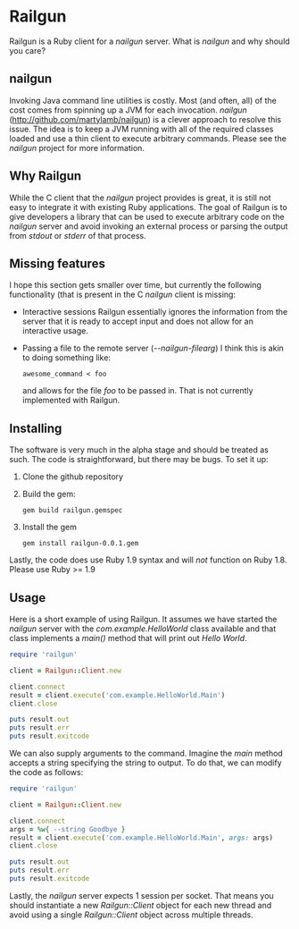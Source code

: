 Railgun
=======

Railgun is a Ruby client for a _nailgun_ server. What is _nailgun_ and why
should you care?

nailgun
-------

Invoking Java command line utilities is costly. Most (and often, all) of the
cost comes from spinning up a JVM for each invocation. _nailgun_
(http://github.com/martylamb/nailgun) is a clever approach to resolve this
issue. The idea is to keep a JVM running with all of the required classes loaded
and use a thin client to execute arbitrary commands. Please see the _nailgun_
project for more information.

Why Railgun
-----------

While the C client that the _nailgun_ project provides is great, it is still not
easy to integrate it with existing Ruby applications. The goal of Railgun is to
give developers a library that can be used to execute arbitrary code on the
_nailgun_ server and avoid invoking an external process or parsing the output
from _stdout_ or _stderr_ of that process.

Missing features
----------------

I hope this section gets smaller over time, but currently the following
functionality (that is present in the C _nailgun_ client is missing:

* Interactive sessions
  Railgun essentially ignores the information from the server that it is ready
  to accept input and does not allow for an interactive usage.
* Passing a file to the remote server (_--nailgun-filearg_)
  I think this is akin to doing something like: 

  ```
  awesome_command < foo
  ```

  and allows for the file _foo_ to be passed in. That is not currently implemented
  with Railgun.


Installing
----------

The software is very much in the alpha stage and should be treated as such. The
code is straightforward, but there may be bugs. To set it up:

1. Clone the github repository

2. Build the gem:
   ```
   gem build railgun.gemspec
   ```

3. Install the gem
   ```
   gem install railgun-0.0.1.gem
   ```

Lastly, the code does use Ruby 1.9 syntax and will *not* function on Ruby 1.8.
Please use Ruby >= 1.9

Usage
-----

Here is a short example of using Railgun. It assumes we have started the
_nailgun_ server with the _com.example.HelloWorld_ class available and that
class implements a _main()_ method that will print out _Hello World_.

```ruby
require 'railgun'

client = Railgun::Client.new

client.connect
result = client.execute('com.example.HelloWorld.Main')
client.close

puts result.out
puts result.err
puts result.exitcode
```

We can also supply arguments to the command. Imagine the _main_ method accepts a
string specifying the string to output. To do that, we can modify the code as
follows:
```ruby
require 'railgun'

client = Railgun::Client.new

client.connect
args = %w{ --string Goodbye }
result = client.execute('com.example.HelloWorld.Main', args: args)
client.close

puts result.out
puts result.err
puts result.exitcode
```

Lastly, the _nailgun_ server expects 1 session per socket. That means you should
instantiate a new _Railgun::Client_ object for each new thread and avoid using a
single _Railgun::Client_ object across multiple threads.
